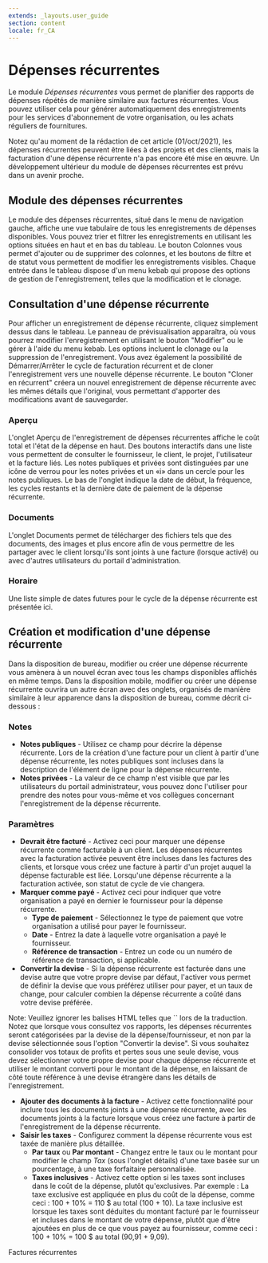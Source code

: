 ```yaml
---
extends: _layouts.user_guide
section: content
locale: fr_CA
---
```


# Dépenses récurrentes

Le module *Dépenses récurrentes* vous permet de planifier des rapports de dépenses répétés de manière similaire aux factures récurrentes. Vous pouvez utiliser cela pour générer automatiquement des enregistrements pour les services d'abonnement de votre organisation, ou les achats réguliers de fournitures.

<x-warning>

Notez qu'au moment de la rédaction de cet article (01/oct/2021), les dépenses récurrentes peuvent être liées à des projets et des clients, mais la facturation d'une dépense récurrente n'a pas encore été mise en œuvre. Un développement ultérieur du module de dépenses récurrentes est prévu dans un avenir proche.

</x-warning>

## Module des dépenses récurrentes

Le module des dépenses récurrentes, situé dans le menu de navigation gauche, affiche une vue tabulaire de tous les enregistrements de dépenses disponibles. Vous pouvez trier et filtrer les enregistrements en utilisant les options situées en haut et en bas du tableau. Le bouton Colonnes vous permet d'ajouter ou de supprimer des colonnes, et les boutons de filtre et de statut vous permettent de modifier les enregistrements visibles. Chaque entrée dans le tableau dispose d'un menu kebab qui propose des options de gestion de l'enregistrement, telles que la modification et le clonage.

## Consultation d'une dépense récurrente

Pour afficher un enregistrement de dépense récurrente, cliquez simplement dessus dans le tableau. Le panneau de prévisualisation apparaîtra, où vous pourrez modifier l'enregistrement en utilisant le bouton "Modifier" ou le gérer à l'aide du menu kebab. Les options incluent le clonage ou la suppression de l'enregistrement. Vous avez également la possibilité de Démarrer/Arrêter le cycle de facturation récurrent et de cloner l'enregistrement vers une nouvelle dépense récurrente. Le bouton "Cloner en récurrent" créera un nouvel enregistrement de dépense récurrente avec les mêmes détails que l'original, vous permettant d'apporter des modifications avant de sauvegarder.

### Aperçu

L'onglet Aperçu de l'enregistrement de dépenses récurrentes affiche le coût total et l'état de la dépense en haut. Des boutons interactifs dans une liste vous permettent de consulter le fournisseur, le client, le projet, l'utilisateur et la facture liés. Les notes publiques et privées sont distinguées par une icône de verrou pour les notes privées et un «i» dans un cercle pour les notes publiques. Le bas de l'onglet indique la date de début, la fréquence, les cycles restants et la dernière date de paiement de la dépense récurrente.

### Documents

L'onglet Documents permet de télécharger des fichiers tels que des documents, des images et plus encore afin de vous permettre de les partager avec le client lorsqu'ils sont joints à une facture (lorsque activé) ou avec d'autres utilisateurs du portail d'administration.

### Horaire

Une liste simple de dates futures pour le cycle de la dépense récurrente est présentée ici.

## Création et modification d'une dépense récurrente

Dans la disposition de bureau, modifier ou créer une dépense récurrente vous amènera à un nouvel écran avec tous les champs disponibles affichés en même temps. Dans la disposition mobile, modifier ou créer une dépense récurrente ouvrira un autre écran avec des onglets, organisés de manière similaire à leur apparence dans la disposition de bureau, comme décrit ci-dessous :

### Notes

* **Notes publiques** - Utilisez ce champ pour décrire la dépense récurrente. Lors de la création d'une facture pour un client à partir d'une dépense récurrente, les notes publiques sont incluses dans la description de l'élément de ligne pour la dépense récurrente.
* **Notes privées** - La valeur de ce champ n'est visible que par les utilisateurs du portail administrateur, vous pouvez donc l'utiliser pour prendre des notes pour vous-même et vos collègues concernant l'enregistrement de la dépense récurrente.

### Paramètres

* **Devrait être facturé** - Activez ceci pour marquer une dépense récurrente comme facturable à un client. Les dépenses récurrentes avec la facturation activée peuvent être incluses dans les factures des clients, et lorsque vous créez une facture à partir d'un projet auquel la dépense facturable est liée. Lorsqu'une dépense récurrente a la facturation activée, son statut de cycle de vie changera.
* **Marquer comme payé** - Activez ceci pour indiquer que votre organisation a payé en dernier le fournisseur pour la dépense récurrente.
  * **Type de paiement** - Sélectionnez le type de paiement que votre organisation a utilisé pour payer le fournisseur.
  * **Date** - Entrez la date à laquelle votre organisation a payé le fournisseur.
  * **Référence de transaction** - Entrez un code ou un numéro de référence de transaction, si applicable.
* **Convertir la devise** - Si la dépense récurrente est facturée dans une devise autre que votre propre devise par défaut, l'activer vous permet de définir la devise que vous préférez utiliser pour payer, et un taux de change, pour calculer combien la dépense récurrente a coûté dans votre devise préférée.


<x-warning>
Note: Veuillez ignorer les balises HTML telles que `<x-warning>` lors de la traduction.
</x-warning>
Notez que lorsque vous consultez vos rapports, les dépenses récurrentes seront catégorisées par la devise de la dépense/fournisseur, et non par la devise sélectionnée sous l'option "Convertir la devise". Si vous souhaitez consolider vos totaux de profits et pertes sous une seule devise, vous devez sélectionner votre propre devise pour chaque dépense récurrente et utiliser le montant converti pour le montant de la dépense, en laissant de côté toute référence à une devise étrangère dans les détails de l'enregistrement.

* **Ajouter des documents à la facture** - Activez cette fonctionnalité pour inclure tous les documents joints à une dépense récurrente, avec les documents joints à la facture lorsque vous créez une facture à partir de l'enregistrement de la dépense récurrente.
* **Saisir les taxes** - Configurez comment la dépense récurrente vous est taxée de manière plus détaillée.
  * **Par taux** ou **Par montant** - Changez entre le taux ou le montant pour modifier le champ *Tax* (sous l'onglet détails) d'une taxe basée sur un pourcentage, à une taxe forfaitaire personnalisée.
  * **Taxes inclusives** - Activez cette option si les taxes sont incluses dans le coût de la dépense, plutôt qu'exclusives. Par exemple : La taxe exclusive est appliquée en plus du coût de la dépense, comme ceci : 100 + 10% = 110 $ au total (100 + 10). La taxe inclusive est lorsque les taxes sont déduites du montant facturé par le fournisseur et incluses dans le montant de votre dépense, plutôt que d'être ajoutées en plus de ce que vous payez au fournisseur, comme ceci : 100 + 10% = 100 $ au total (90,91 + 9,09).

<x-next url=/fr_CA/recurring-invoices>Factures récurrentes</x-next>

